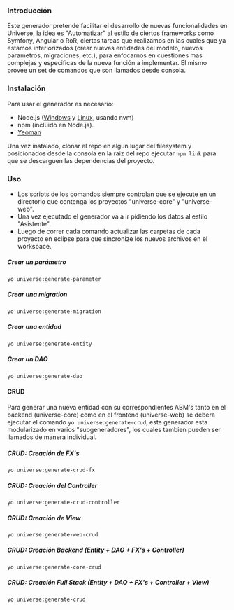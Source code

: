 ### Introducción
Este generador pretende facilitar el desarrollo de nuevas funcionalidades en Universe, la idea es "Automatizar" al estilo de ciertos 
frameworks como Symfony, Angular o RoR, ciertas tareas que realizamos en las cuales que ya estamos interiorizados (crear nuevas entidades del modelo, nuevos parametros, migraciones, etc.), para enfocarnos 
en cuestiones mas complejas y especificas de la nueva función a implementar. 
El mismo provee un set de comandos que son llamados desde consola.

### Instalación

Para usar el generador es necesario:
- Node.js ([Windows](https://nodejs.org) y [Linux](https://github.com/creationix/nvm), usando nvm)
- npm (incluido en Node.js).
- [Yeoman](http://yeoman.io)

Una vez instalado, clonar el repo en algun lugar del filesystem y posicionados desde la consola en la raiz del repo 
ejecutar `npm link` para que se descarguen las dependencias del proyecto.

### Uso
- Los scripts de los comandos siempre controlan que se ejecute en un directorio que contenga los proyectos "universe-core" y "universe-web".
- Una vez ejecutado el generador va a ir pidiendo los datos al estilo "Asistente". 
- Luego de correr cada comando actualizar las carpetas de cada proyecto en eclipse para que sincronize los nuevos archivos en el workspace.

##### Crear un parámetro
```shell
yo universe:generate-parameter
```

##### Crear una migration
```shell
yo universe:generate-migration
```

##### Crear una entidad
```shell
yo universe:generate-entity
```

##### Crear un DAO
```shell
yo universe:generate-dao
```

#### CRUD
Para generar una nueva entidad con su correspondientes ABM's tanto en el backend (universe-core) como en el frontend (universe-web)
se debera ejecutar el comando `yo universe:generate-crud`, este generador esta modularizado en varios "subgeneradores", los cuales tambien 
pueden ser llamados de manera individual.

##### CRUD: Creación de FX's
```shell
yo universe:generate-crud-fx
```

##### CRUD: Creación del Controller
```shell
yo universe:generate-crud-controller
```

##### CRUD: Creación de View
```shell
yo universe:generate-web-crud
```

##### CRUD: Creación Backend (Entity + DAO + FX's + Controller)
```shell
yo universe:generate-core-crud
```

##### CRUD: Creación Full Stack (Entity + DAO + FX's + Controller + View)
```shell
yo universe:generate-crud
```

